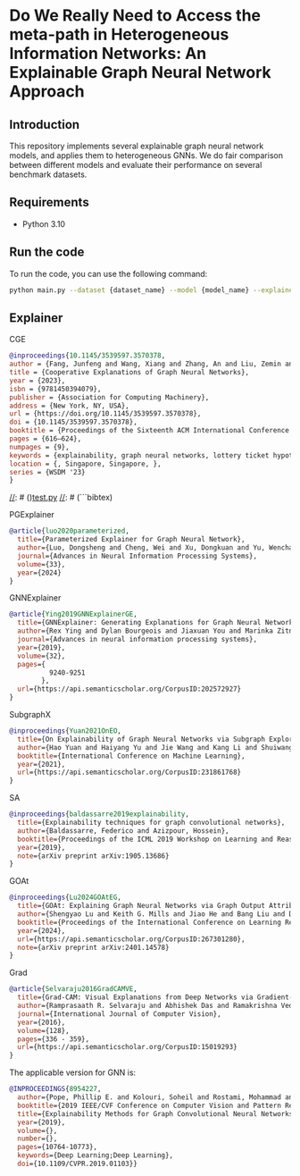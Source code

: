 # Do We Really Need to Access the meta-path in Heterogeneous Information Networks: An Explainable Graph Neural Network Approach

## Introduction

This repository implements several explainable graph neural network models, and applies them to heterogeneous GNNs.
We do fair comparison between different models and evaluate their performance on several benchmark datasets.

## Requirements

- Python 3.10

## Run the code

To run the code, you can use the following command:

```bash
python main.py --dataset {dataset_name} --model {model_name} --explainer {explainer_name} --random_seed {seed}
```

## Explainer

CGE

```bibtex
@inproceedings{10.1145/3539597.3570378,
author = {Fang, Junfeng and Wang, Xiang and Zhang, An and Liu, Zemin and He, Xiangnan and Chua, Tat-Seng},
title = {Cooperative Explanations of Graph Neural Networks},
year = {2023},
isbn = {9781450394079},
publisher = {Association for Computing Machinery},
address = {New York, NY, USA},
url = {https://doi.org/10.1145/3539597.3570378},
doi = {10.1145/3539597.3570378},
booktitle = {Proceedings of the Sixteenth ACM International Conference on Web Search and Data Mining},
pages = {616–624},
numpages = {9},
keywords = {explainability, graph neural networks, lottery ticket hypothesis},
location = {, Singapore, Singapore, },
series = {WSDM '23}
}
```

[//]: # (GCFExplainer)

[//]: # ()[test.py](..%2F..%2F..%2F..%2Fwechat%20file%2FWeChat%20Files%2Fwxid_87nrr49t3h7222%2FFileStorage%2FFile%2F2024-06%2Ftest.py)
[//]: # (```bibtex)

[//]: # (@inproceedings{10.1145/3539597.3570376,)

[//]: # (author = {Huang, Zexi and Kosan, Mert and Medya, Sourav and Ranu, Sayan and Singh, Ambuj},)

[//]: # (title = {Global Counterfactual Explainer for Graph Neural Networks},)

[//]: # (year = {2023},)

[//]: # (isbn = {9781450394079},)

[//]: # (publisher = {Association for Computing Machinery},)

[//]: # (address = {New York, NY, USA},)

[//]: # (url = {https://doi.org/10.1145/3539597.3570376},)

[//]: # (doi = {10.1145/3539597.3570376},)

[//]: # (booktitle = {Proceedings of the Sixteenth ACM International Conference on Web Search and Data Mining},)

[//]: # (pages = {141–149},)

[//]: # (numpages = {9},)

[//]: # (keywords = {counterfactual explanation, graph neural networks},)

[//]: # (location = {<conf-loc>, <city>Singapore</city>, <country>Singapore</country>, </conf-loc>},)

[//]: # (series = {WSDM '23})

[//]: # (})

[//]: # (```)

[//]: # (Only for graph classification, not for node classification.)

PGExplainer

```bibtex
@article{luo2020parameterized,
  title={Parameterized Explainer for Graph Neural Network},
  author={Luo, Dongsheng and Cheng, Wei and Xu, Dongkuan and Yu, Wenchao and Zong, Bo and Chen, Haifeng and Zhang, Xiang},
  journal={Advances in Neural Information Processing Systems},
  volume={33},
  year={2024}
}
```

GNNExplainer

```bibtex
@article{Ying2019GNNExplainerGE,
  title={GNNExplainer: Generating Explanations for Graph Neural Networks},
  author={Rex Ying and Dylan Bourgeois and Jiaxuan You and Marinka Zitnik and Jure Leskovec},
  journal={Advances in neural information processing systems},
  year={2019},
  volume={32},
  pages={
          9240-9251
        },
  url={https://api.semanticscholar.org/CorpusID:202572927}
}
```

SubgraphX

```bibtex
@inproceedings{Yuan2021OnEO,
  title={On Explainability of Graph Neural Networks via Subgraph Explorations},
  author={Hao Yuan and Haiyang Yu and Jie Wang and Kang Li and Shuiwang Ji},
  booktitle={International Conference on Machine Learning},
  year={2021},
  url={https://api.semanticscholar.org/CorpusID:231861768}
}
```

[//]: # (RCExplainer)

[//]: # ()
[//]: # (```bibtex)

[//]: # (@article{bajaj2021robust,)

[//]: # (  title={Robust counterfactual explanations on graph neural networks},)

[//]: # (  author={Bajaj, Mohit and Chu, Lingyang and Xue, Zi Yu and Pei, Jian and Wang, Lanjun and Lam, Peter Cho-Ho and Zhang, Yong},)

[//]: # (  journal={Advances in Neural Information Processing Systems},)

[//]: # (  volume={34},)

[//]: # (  pages={5644--5655},)

[//]: # (  year={2021})

[//]: # (})

[//]: # (```)

[//]: # (Cannot find the code for RCExplainer, the authors' code link can not be visited.)


SA

```bibtex
@inproceedings{baldassarre2019explainability,
  title={Explainability techniques for graph convolutional networks},
  author={Baldassarre, Federico and Azizpour, Hossein},
  booktitle={Proceedings of the ICML 2019 Workshop on Learning and Reasoning with Graph-Structured Representations},
  year={2019},
  note={arXiv preprint arXiv:1905.13686}
}
```

GOAt

```bibtex
@inproceedings{Lu2024GOAtEG,
  title={GOAt: Explaining Graph Neural Networks via Graph Output Attribution},
  author={Shengyao Lu and Keith G. Mills and Jiao He and Bang Liu and Di Niu},
  booktitle={Proceedings of the International Conference on Learning Representations (ICLR)},
  year={2024},
  url={https://api.semanticscholar.org/CorpusID:267301280},
  note={arXiv preprint arXiv:2401.14578}
}

```

Grad

```bibtex
@article{Selvaraju2016GradCAMVE,
  title={Grad-CAM: Visual Explanations from Deep Networks via Gradient-Based Localization},
  author={Ramprasaath R. Selvaraju and Abhishek Das and Ramakrishna Vedantam and Michael Cogswell and Devi Parikh and Dhruv Batra},
  journal={International Journal of Computer Vision},
  year={2016},
  volume={128},
  pages={336 - 359},
  url={https://api.semanticscholar.org/CorpusID:15019293}
}
```

The applicable version for GNN is:

```bibtex
@INPROCEEDINGS{8954227,
  author={Pope, Phillip E. and Kolouri, Soheil and Rostami, Mohammad and Martin, Charles E. and Hoffmann, Heiko},
  booktitle={2019 IEEE/CVF Conference on Computer Vision and Pattern Recognition (CVPR)}, 
  title={Explainability Methods for Graph Convolutional Neural Networks}, 
  year={2019},
  volume={},
  number={},
  pages={10764-10773},
  keywords={Deep Learning;Deep Learning},
  doi={10.1109/CVPR.2019.01103}}
```
